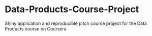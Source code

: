 # Data-Products-Course-Project
Shiny application and reproducible pitch course project for the Data Products course on Coursera
